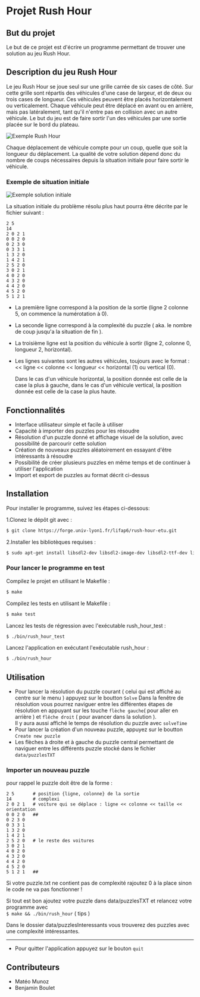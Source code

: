 # Projet Rush Hour

## But du projet

Le but de ce projet est d'écrire un programme permettant de trouver une solution au jeu Rush Hour.

## Description du jeu Rush Hour

Le jeu Rush Hour se joue seul sur une grille carrée de six cases de côté. Sur cette grille sont répartis des véhicules d'une case de largeur, et de deux ou trois cases de longueur. Ces véhicules peuvent être placés horizontalement ou verticalement. Chaque véhicule peut être déplacé en avant ou en arrière, mais pas latéralement, tant qu'il n'entre pas en collision avec un autre véhicule. Le but du jeu est de faire sortir l'un des véhicules par une sortie placée sur le bord du plateau.

![Exemple Rush Hour](https://forge.univ-lyon1.fr/lifap6/rush-hour-etu/-/raw/master/Sujet/rush_hour.gif)

Chaque déplacement de véhicule compte pour un coup, quelle que soit la longueur du déplacement. La qualité de votre solution dépend donc du nombre de coups nécessaires depuis la situation initiale pour faire sortir le véhicule.

### Exemple de situation initiale

![Exemple solution initiale](https://forge.univ-lyon1.fr/lifap6/rush-hour-etu/-/raw/master/Sujet/rush_hour_initial.png)

La situation initiale du problème résolu plus haut pourra être décrite par le fichier suivant :

```
2 5
14
2 0 2 1
0 0 2 0
0 2 3 0
0 3 3 1
1 3 2 0
1 4 2 1
2 5 2 0
3 0 2 1
4 0 2 0
4 3 2 0
4 4 2 0
4 5 2 0
5 1 2 1

```

- La première ligne correspond à la position de la sortie (ligne 2 colonne 5, on commence la numérotation à 0).
- La seconde ligne correspond à la complexité du puzzle ( aka. le nombre de coup jusqu'a la situation de fin ).
- La troisième ligne est la position du véhicule à sortir (ligne 2, colonne 0, longueur 2, horizontal).
- Les lignes suivantes sont les autres véhicules, toujours avec le format :  
  << ligne << colonne << longueur << horizontal (1) ou vertical (0).

  Dans le cas d'un véhicule horizontal, la position donnée est celle de la case la plus à gauche, dans le cas d'un véhicule vertical, la position donnée est celle de la case la plus haute.

## Fonctionnalités

- Interface utilisateur simple et facile à utiliser
- Capacité à importer des puzzles pour les résoudre
- Résolution d'un puzzle donné et affichage visuel de la solution, avec possibilité de parcourir cette solution
- Création de nouveaux puzzles aléatoirement en essayant d'être intéressants à résoudre
- Possibilité de créer plusieurs puzzles en même temps et de continuer à utiliser l'application
- Import et export de puzzles au format décrit ci-dessus

## Installation

Pour installer le programme, suivez les étapes ci-dessous:

1.Clonez le dépôt git avec :

```bash
$ git clone https://forge.univ-lyon1.fr/lifap6/rush-hour-etu.git
```

2.Installer les bibliotèques requises :

```bash
$ sudo apt-get install libsdl2-dev libsdl2-image-dev libsdl2-ttf-dev libsdl2-mixer-dev
```

### Pour lancer le programme en test

Compilez le projet en utilisant le Makefile :

```bash
$ make
```

Compilez les tests en utilisant le Makefile :

```bash
$ make test
```

Lancez les tests de régression avec l'exécutable rush_hour_test :

```bash
$ ./bin/rush_hour_test
```

Lancez l'application en exécutant l'exécutable rush_hour :

```bash
$ ./bin/rush_hour
```

## Utilisation

- Pour lancer la résolution du puzzle courant ( celui qui est affiché au centre sur le menu ) appuyez sur le boutton `Solve`
  Dans la fenêtre de résolution vous pourrez naviguer entre les différentes étapes de résolution en appuyant sur les touche `flèche gauche`( pour aller en arrière ) et `flêche droit` ( pour avancer dans la solution ).  
  Il y aura aussi affiché le temps de résolution du puzzle avec `solveTime`
- Pour lancer la création d'un nouveau puzzle, appuyez sur le boutton `Create new puzzle`
- Les flèches à droite et à gauche du puzzle central permettant de naviguer entre les différents puzzle stocké dans le fichier `data/puzzlesTXT`

### Importer un nouveau puzzle

pour rappel le puzzle doit être de la forme :

```
2 5       # position {ligne, colonne} de la sortie
14        # complexi
2 0 2 1   # voiture qui se déplace : ligne << colonne << taille << orientation
0 0 2 0   ##
0 2 3 0
0 3 3 1
1 3 2 0
1 4 2 1
2 5 2 0   # le reste des voitures
3 0 2 1
4 0 2 0
4 3 2 0
4 4 2 0
4 5 2 0
5 1 2 1   ##
```

Si votre puzzle.txt ne contient pas de complexité rajoutez 0 à la place sinon le code ne va pas fonctionner !

Si tout est bon ajoutez votre puzzle dans data/puzzlesTXT et relancez votre programme avec  
`$ make && ./bin/rush_hour` ( tips )

Dans le dossier data/puzzlesInteressants vous trouverez des puzzles avec une complexité intéressantes.

---

- Pour quitter l'application appuyez sur le bouton `quit`

## Contributeurs

- Matéo Munoz
- Benjamin Boulet
